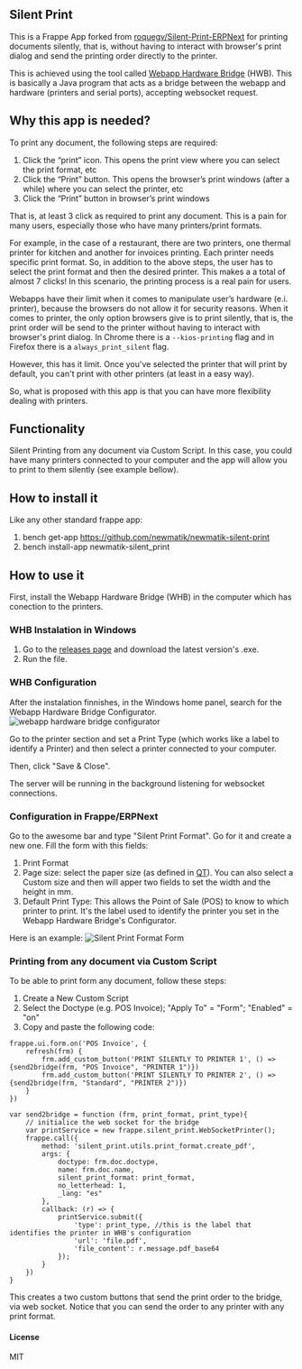 ## Silent Print

This is a Frappe App forked from [roquegv/Silent-Print-ERPNext](https://github.com/roquegv/Silent-Print-ERPNext) for printing documents silently, that is, without having to interact with browser's print dialog and send the printing order directly to the printer.

This is achieved using the tool called [Webapp Hardware Bridge](https://github.com/imTigger/webapp-hardware-bridge) (HWB). This is basically a Java program that acts as a bridge between the webapp and hardware (printers and serial ports), accepting websocket request. 

## Why this app is needed?

To print any document, the following steps are required:

1. Click the “print” icon. This opens the print view where you can select the print format, etc
2. Click the “Print” button. This opens the browser’s print windows (after a while) where you can select the printer, etc
3. Click the “Print” button in browser’s print windows

That is, at least 3 click as required to print any document. This is a pain for many users, especially those who have many printers/print formats.

For example, in the case of a restaurant, there are two printers, one thermal printer for kitchen and another for invoices printing. Each printer needs specific print format. So, in addition to the above steps, the user has to select the print format and then the desired printer. This makes a a total of almost 7 clicks! In this scenario, the printing process is a real pain for users.

Webapps have their limit when it comes to manipulate user’s hardware (e.i. printer), because the browsers do not allow it for security reasons. When it comes to printer, the only option browsers give is to print silently, that is, the print order will be send to the printer without having to interact with browser's print dialog. In Chrome there is a `--kios-printing` flag and in Firefox there is a `always_print_silent` flag.

However, this has it limit. Once you've selected the printer that will print by default, you can't print with other printers (at least in a easy way). 

So, what is proposed with this app is that you can have more flexibility dealing with printers.

## Functionality

Silent Printing from any document via Custom Script. In this case, you could have many printers connected to your computer and the app will allow you to print to them silently (see example bellow).

## How to install it
Like any other standard frappe app:
1. bench get-app https://github.com/newmatik/newmatik-silent-print
2. bench install-app newmatik-silent_print

## How to use it

First, install the Webapp Hardware Bridge (WHB) in the computer which has conection to the printers.

### WHB Instalation in Windows
1. Go to the [releases page](https://github.com/imTigger/webapp-hardware-bridge/releases) and download the latest version's .exe.
2. Run the file.

### WHB Configuration
After the instalation finnishes, in the Windows home panel, search for the Webapp Hardware Bridge Configurator.
![webapp hardware bridge configurator](webapp-hardware-bridge-configurator.png)

Go to the printer section and set a Print Type (which works like a label to identify a Printer) and then select a printer connected to your computer.

Then, click "Save & Close".

The server will be running in the background listening for websocket connections.

### Configuration in Frappe/ERPNext
Go to the awesome bar and type "Silent Print Format". Go for it and create a new one. Fill the form with this fields:
1. Print Format
2. Page size: select the paper size (as defined in [QT](https://doc.qt.io/archives/qt-4.8/qprinter.html#PaperSize-enum)). You can also select a Custom size and then will apper two fields to set the width and the height in mm.
3. Default Print Type: This allows the Point of Sale (POS) to know to which printer to print. It's the label used to identify the printer you set in the Webapp Hardware Bridge's Configurator.

Here is an example:
![Silent Print Format Form](silent_print_format_form.png)

### Printing from any document via Custom Script
To be able to print form any document, follow these steps:
1. Create a New Custom Script
2. Select the Doctype (e.g. POS Invoice); "Apply To" = "Form"; "Enabled" = "on"
3. Copy and paste the following code:

```
frappe.ui.form.on('POS Invoice', {
	refresh(frm) {
		frm.add_custom_button('PRINT SILENTLY TO PRINTER 1', () => {send2bridge(frm, "POS Invoice", "PRINTER 1")})
		frm.add_custom_button('PRINT SILENTLY TO PRINTER 2', () => {send2bridge(frm, "Standard", "PRINTER 2")})
	}
})

var send2bridge = function (frm, print_format, print_type){
	// initialice the web socket for the bridge
	var printService = new frappe.silent_print.WebSocketPrinter();
	frappe.call({
		method: 'silent_print.utils.print_format.create_pdf',
		args: {
			doctype: frm.doc.doctype,
			name: frm.doc.name,
			silent_print_format: print_format,
			no_letterhead: 1,
			_lang: "es"
		},
		callback: (r) => {
			printService.submit({
				'type': print_type, //this is the label that identifies the printer in WHB's configuration
				'url': 'file.pdf',
				'file_content': r.message.pdf_base64
			});
		}
	})
}
```

This creates a two custom buttons that send the print order to the bridge, via web socket. Notice that you can send the order to any printer with any print format.

#### License

MIT
